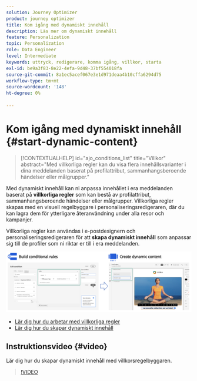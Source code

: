 ```yaml
---
solution: Journey Optimizer
product: journey optimizer
title: Kom igång med dynamiskt innehåll
description: Läs mer om dynamiskt innehåll
feature: Personalization
topic: Personalization
role: Data Engineer
level: Intermediate
keywords: uttryck, redigerare, komma igång, villkor, starta
exl-id: be9a3f83-8e22-4efa-9d48-37bf554018fa
source-git-commit: 8a1ec5acef067e3e1d971deaa4b10cffa6294d75
workflow-type: tm+mt
source-wordcount: '148'
ht-degree: 0%

---
```


# Kom igång med dynamiskt innehåll {#start-dynamic-content}

>[!CONTEXTUALHELP]
>id="ajo_conditions_list"
>title="Villkor"
>abstract="Med villkorliga regler kan du visa flera innehållsvarianter i dina meddelanden baserat på profilattribut, sammanhangsberoende händelser eller målgrupper."

Med dynamiskt innehåll kan ni anpassa innehållet i era meddelanden baserat på **villkorliga regler** som kan bestå av profilattribut, sammanhangsberoende händelser eller målgrupper. Villkorliga regler skapas med en visuell regelbyggare i personaliseringsredigeraren, där du kan lagra dem för ytterligare återanvändning under alla resor och kampanjer.

Villkorliga regler kan användas i e-postdesignern och personaliseringsredigeraren för att **skapa dynamiskt innehåll** som anpassar sig till de profiler som ni riktar er till i era meddelanden.

![](assets/conditions-overview.png)

* [Lär dig hur du arbetar med villkorliga regler](create-conditions.md)
* [Lär dig hur du skapar dynamiskt innehåll](dynamic-content.md)

## Instruktionsvideo {#video}

Lär dig hur du skapar dynamiskt innehåll med villkorsregelbyggaren.

>[!VIDEO](https://video.tv.adobe.com/v/3409815?quality=12)
